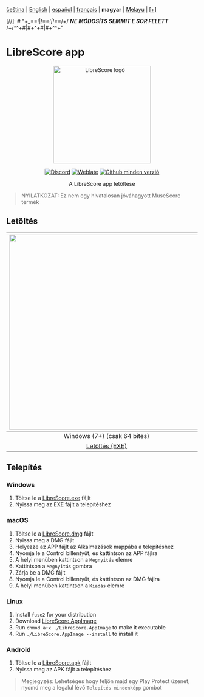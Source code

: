 <div dir="ltr" align="left">

‎[čeština](/docs/cs/PŘEČTĚTEMĚ.md) | ‎[English](/docs/en/README.md) | ‎[español](/docs/es/LÉAME.md) | ‎[français](/docs/fr/LISEZMOI.md) | ‎**magyar** | ‎[Melayu](/docs/ms/BACASAYA.md) | ‎[[+]](https://librescore.ddns.net/projects/librescore/docs)

[//]: # "\+\_==!|!=_=!|!==_/+/ ***NE MÓDOSÍTS SEMMIT E SOR FELETT*** /+/^^+#|#+^+#|#+^^\+\"

# LibreScore app

<div align="center">

<img src="https://github.com/LibreScore/dl-musescore/raw/master/images/logo.png" width="256" alt="LibreScore logó">

[![Discord](https://img.shields.io/discord/774491656643674122?color=5865F2&label=&labelColor=555555&logo=discord&logoColor=FFFFFF)](https://discord.gg/DKu7cUZ4XQ) [![Weblate](https://librescore.ddns.net/widgets/librescore/-/app-librescore/svg-badge.svg)](https://librescore.ddns.net/engage/librescore) [![Github minden verzió](https://img.shields.io/github/downloads/LibreScore/app-librescore/total.svg?label=Letöltések)](https://github.com/LibreScore/app-librescore/releases/latest)

A LibreScore app letöltése

</div>

> NYILATKOZAT: Ez nem egy hivatalosan jóváhagyott MuseScore termék

## Letöltés

| <img src="https://upload.wikimedia.org/wikipedia/commons/e/e2/Windows_logo_and_wordmark_-_2021.svg" width="512"> | <img src="https://upload.wikimedia.org/wikipedia/commons/2/21/MacOS_wordmark_%282017%29.svg" width="512"> |               <img src="https://upload.wikimedia.org/wikipedia/commons/3/35/Tux.svg" width="512">                |   <img src="https://upload.wikimedia.org/wikipedia/commons/3/31/Android_robot_head.svg" width="512">   |
| :--------------------------------------------------------------------------------------------------------------: | :-------------------------------------------------------------------------------------------------------: | :--------------------------------------------------------------------------------------------------------------: | :----------------------------------------------------------------------------------------------------: |
|                                            Windows (7+) (csak 64 bites)                                            |                                        macOS (10.11+) (Rosetta 2)                                         |                                               Linux (csak 64 bites)                                                |                                             Android (6.0+)                                             |
|      [Letöltés (EXE)](https://github.com/LibreScore/app-librescore/releases/latest/download/LibreScore.exe)      |  [Letöltés (DMG)](https://github.com/LibreScore/app-librescore/releases/latest/download/LibreScore.dmg)   | [Letöltés (AppImage)](https://github.com/LibreScore/app-librescore/releases/latest/download/LibreScore.AppImage) | [Letöltés (APK)](https://github.com/LibreScore/app-librescore/releases/latest/download/LibreScore.apk) |

## Telepítés

### Windows

1. Töltse le a [LibreScore.exe](https://github.com/LibreScore/app-librescore/releases/latest/download/LibreScore.exe) fájlt
2. Nyissa meg az EXE fájlt a telepítéshez

### macOS

1. Töltse le a [LibreScore.dmg](https://github.com/LibreScore/app-librescore/releases/latest/download/LibreScore.dmg) fájlt
2. Nyissa meg a DMG fájlt
3. Helyezze az APP fájlt az Alkalmazások mappába a telepítéshez
4. Nyomja le a Control billentyűt, és kattintson az APP fájlra
5. A helyi menüben kattintson a `Megnyitás` elemre
6. Kattintson a `Megnyitás` gombra
7. Zárja be a DMG fájlt
8. Nyomja le a Control billentyűt, és kattintson az DMG fájlra
9. A helyi menüben kattintson a `Kiadás` elemre

### Linux

1. Install `fuse2` for your distribution
2. Download [LibreScore.AppImage](https://github.com/LibreScore/app-librescore/releases/latest/download/LibreScore.AppImage)
3. Run `chmod a+x ./LibreScore.AppImage` to make it executable
4. Run `./LibreScore.AppImage --install` to install it

### Android

1. Töltse le a [LibreScore.apk](https://github.com/LibreScore/app-librescore/releases/latest/download/LibreScore.apk) fájlt
2. Nyissa meg az APK fájlt a telepítéshez

> Megjegyzés: Lehetséges hogy feljön majd egy Play Protect üzenet, nyomd meg a legalul lévő `Telepítés mindenképp` gombot

</div>
